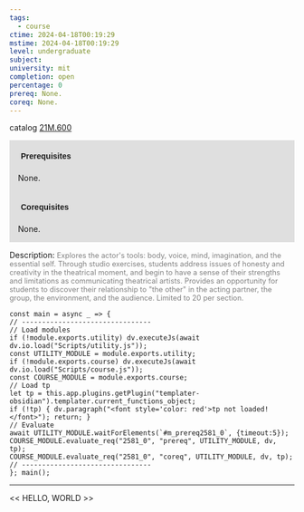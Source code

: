```yaml
---
tags:
  - course
ctime: 2024-04-18T00:19:29
mstime: 2024-04-18T00:19:29
level: undergraduate
subject: 
university: mit
completion: open
percentage: 0
prereq: None.
coreq: None.
---
```


catalog [21M.600](http://student.mit.edu/catalog/m21Mb.html#21M.600)

<span style="display: block; padding: 15px; background-color: rgb(100, 100, 100, 0.2);"><font id="m_prereq2581_0" style="display: block; font-family: Arial, sans-serif; font-weight: bold; padding: 5px">Prerequisites</font><br><span id="prereq2581_0">None.</span></span>
<span style="display: block; padding: 15px; background-color: rgb(100, 100, 100, 0.2);"><font id="m_coreq2581_0" style="display: block; font-family: Arial, sans-serif; font-weight: bold; padding: 5px">Corequisites</font><br><span id="coreq2581_0">None.</span></span>

<font style="">Description:</font>
<font style="color: grey; font-size: 0.8rem;">Explores the actor's tools: body, voice, mind, imagination, and the essential self. Through studio exercises, students address issues of honesty and creativity in the theatrical moment, and begin to have a sense of their strengths and limitations as communicating theatrical artists. Provides an opportunity for students to discover their relationship to "the other" in the acting partner, the group, the environment, and the audience. Limited to 20 per section.</font>

```dataviewjs
const main = async _ => {
// --------------------------------
// Load modules
if (!module.exports.utility) dv.executeJs(await dv.io.load("Scripts/utility.js"));
const UTILITY_MODULE = module.exports.utility;
if (!module.exports.course) dv.executeJs(await dv.io.load("Scripts/course.js"));
const COURSE_MODULE = module.exports.course;
// Load tp
let tp = this.app.plugins.getPlugin("templater-obsidian").templater.current_functions_object;
if (!tp) { dv.paragraph("<font style='color: red'>tp not loaded!</font>"); return; }
// Evaluate
await UTILITY_MODULE.waitForElements(`#m_prereq2581_0`, {timeout:5});
COURSE_MODULE.evaluate_req("2581_0", "prereq", UTILITY_MODULE, dv, tp);
COURSE_MODULE.evaluate_req("2581_0", "coreq", UTILITY_MODULE, dv, tp);
// --------------------------------
}; main();
```

---

<< HELLO, WORLD >>
